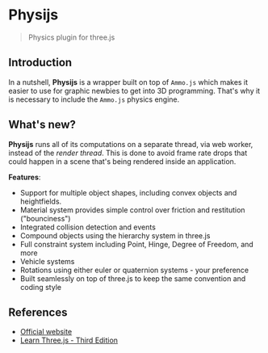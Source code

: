 # Physijs
> Physics plugin for three.js

## Introduction
In a nutshell, **Physijs** is a wrapper built on top of `Ammo.js` which makes it easier to use for graphic newbies to get into 3D programming. That's why it is necessary to include the `Ammo.js` physics engine.

## What's new?
**Physijs** runs all of its computations on a separate thread, via web worker, instead of the *render thread*. This is done to avoid frame rate drops that could happen in a scene that's being rendered inside an application.

**Features**:
- Support for multiple object shapes, including convex objects and heightfields.
- Material system provides simple control over friction and restitution ("bounciness")
- Integrated collision detection and events
- Compound objects using the hierarchy system in three.js
- Full constraint system including Point, Hinge, Degree of Freedom, and more
- Vehicle systems
- Rotations using either euler or quaternion systems - your preference
- Built seamlessly on top of three.js to keep the same convention and coding style

## References
- [Official website](https://chandlerprall.github.io/Physijs/)
- [Learn Three.js - Third Edition](https://www.packtpub.com/product/learn-three-js-third-edition/9781788833288)